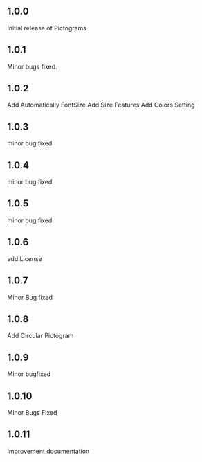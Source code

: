 ## 1.0.0
Initial release of Pictograms.
## 1.0.1
Minor bugs fixed.
## 1.0.2
Add Automatically FontSize
Add Size Features
Add Colors Setting
## 1.0.3
minor bug fixed
## 1.0.4
minor bug fixed
## 1.0.5
minor bug fixed
## 1.0.6
add License
## 1.0.7
Minor Bug fixed
## 1.0.8
Add Circular Pictogram
## 1.0.9
Minor bugfixed
## 1.0.10
Minor Bugs Fixed
## 1.0.11
Improvement documentation
